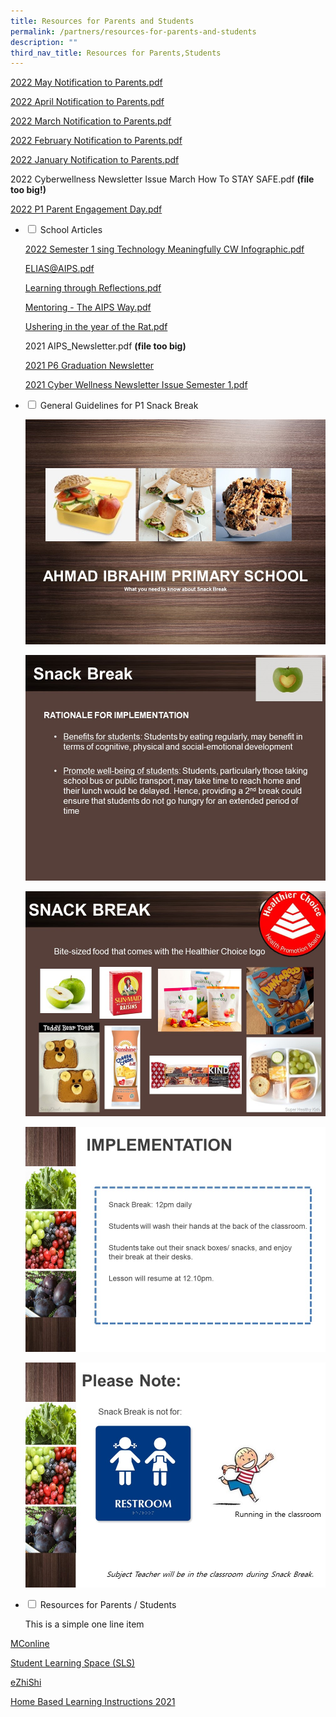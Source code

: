 ```yaml
---
title: Resources for Parents and Students
permalink: /partners/resources-for-parents-and-students
description: ""
third_nav_title: Resources for Parents,Students
---
```


[2022 May Notification to Parents.pdf](/files/May%20Notification%20to%20Parents%202022.pdf)

[2022 April Notification to Parents.pdf](/files/Notification%20to%20Parents_April%202022.pdf)

[2022 March Notification to Parents.pdf](/files/2022%20March%20Notification%20to%20Parents.pdf)

[2022 February Notification to Parents.pdf](/files/Notification%20to%20Parents%20-%20Feb%202022.pdf)

[2022 January Notification to Parents.pdf](/files/2022%20January%20Notification%20to%20Parents.pdf)

2022 Cyberwellness Newsletter Issue March How To STAY SAFE.pdf **(file too big!)**

[2022 P1 Parent Engagement Day.pdf](/files/2022%20P1%20Parent%20Engagement%20Day.pdf)

<ul class="jekyllcodex_accordion">
  <li>
    <input type="checkbox" id="accordion1">
    <label for="accordion1">School Articles</label>
    <div>
      <p><a href="/files/Using%20Technology%20Meaningfully%20CW%20Infographic%20Sem%201%202022.pdf">2022 Semester 1 sing Technology Meaningfully CW Infographic.pdf</a></p>
<p><a href="/files/ELIAS@AIPS.pdf">ELIAS@AIPS.pdf</a></p>
<p><a href="/files/Learning%20through%20Reflections.pdf">Learning through Reflections.pdf</a></p>
<p><a href="/files/Mentoring%20-%20The%20AIPS%20Way.pdf">Mentoring - The AIPS Way.pdf</a></p>
<p><a href="/files/Ushering%20in%20the%20year%20of%20the%20Rat.pdf">Ushering in the year of the Rat.pdf</a></p>
<p>2021 AIPS_Newsletter.pdf <strong>(file too big)</strong></p>
<p><a href="https://www.canva.com/design/DAEuKYS3jEc/zk5AfZbH06GHHaujdLJQuA/view?utm_content=DAEuKYS3jEc&amp;utm_campaign=designshare&amp;utm_medium=link&amp;utm_source=homepage_design_menu">2021 P6 Graduation Newsletter</a></p>
<p><a href="/files/Cyber%20Wellness%20Newsletter%20Issue%202021%20Semester%201.pdf">2021 Cyber Wellness Newsletter Issue Semester 1.pdf</a></p>
    </div>
	</li>
	<li>
    <input type="checkbox" id="accordion2">
    <label for="accordion2">General Guidelines for P1 Snack Break</label>
    <div>
      <p><img src="/images/General%20Guidelines%20for%20P1%20Snack%20Break1.jpg" alt=""></p>
<p><img src="/images/General%20Guidelines%20for%20P1%20Snack%20Break2.jpg" alt=""></p>
<p><img src="/images/General%20Guidelines%20for%20P1%20Snack%20Break3.jpg" alt=""></p>
<p><img src="/images/General%20Guidelines%20for%20P1%20Snack%20Break4.jpg" alt=""></p>
<p><img src="/images/General%20Guidelines%20for%20P1%20Snack%20Break5.jpg" alt=""></p>
    </div>
	</li>
	<li>
    <input type="checkbox" id="accordion3">
    <label for="accordion3">Resources for Parents / Students</label>
    <div>
      <p>This is a simple one line item</p>
    </div>
	</li>
</ul>

[MConline](https://www.mconline.sg/LEAD/login/lms_login.aspx)

  

[Student Learning Space (SLS)](https://vle.learning.moe.edu.sg/login)  

  

[eZhiShi](https://www.ezhishi.net/)  

  

[Home Based Learning Instructions 2021](https://ahmadibrahimpri-moe-edu-sg-admin.cwp.sg/partners/resources-for-parents-students/home-based-learning-instructions-2021)